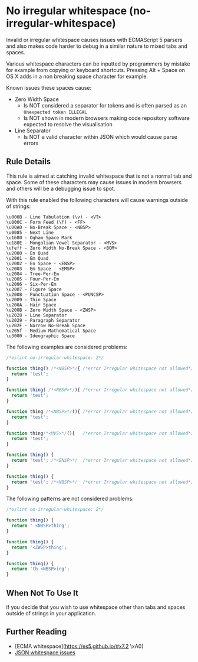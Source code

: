 # No irregular whitespace (no-irregular-whitespace)

Invalid or irregular whitespace causes issues with ECMAScript 5 parsers and also makes code harder to debug in a similar nature to mixed tabs and spaces.

Various whitespace characters can be inputted by programmers by mistake for example from copying or keyboard shortcuts. Pressing Alt + Space on OS X adds in a non breaking space character for example.

Known issues these spaces cause:

* Zero Width Space
    * Is NOT considered a separator for tokens and is often parsed as an `Unexpected token ILLEGAL`
    * Is NOT shown in modern browsers making code repository software expected to resolve the visualisation
* Line Separator
    * Is NOT a valid character within JSON which would cause parse errors

## Rule Details

This rule is aimed at catching invalid whitespace that is not a normal tab and space. Some of these characters may cause issues in modern browsers and others will be a debugging issue to spot.

With this rule enabled the following characters will cause warnings outside of strings:

    \u000B - Line Tabulation (\v) - <VT>
    \u000C - Form Feed (\f) - <FF>
    \u00A0 - No-Break Space - <NBSP>
    \u0085 - Next Line
    \u1680 - Ogham Space Mark
    \u180E - Mongolian Vowel Separator - <MVS>
    \ufeff - Zero Width No-Break Space - <BOM>
    \u2000 - En Quad
    \u2001 - Em Quad
    \u2002 - En Space - <ENSP>
    \u2003 - Em Space - <EMSP>
    \u2004 - Tree-Per-Em
    \u2005 - Four-Per-Em
    \u2006 - Six-Per-Em
    \u2007 - Figure Space
    \u2008 - Punctuation Space - <PUNCSP>
    \u2009 - Thin Space
    \u200A - Hair Space
    \u200B - Zero Width Space - <ZWSP>
    \u2028 - Line Separator
    \u2029 - Paragraph Separator
    \u202F - Narrow No-Break Space
    \u205f - Medium Mathematical Space
    \u3000 - Ideographic Space

The following examples are considered problems:

```js
/*eslint no-irregular-whitespace: 2*/

function thing() /*<NBSP>*/{ /*error Irregular whitespace not allowed*/
  return 'test';
}

function thing( /*<NBSP>*/){ /*error Irregular whitespace not allowed*/
  return 'test';
}

function thing /*<NBSP>*/(){ /*error Irregular whitespace not allowed*/
  return 'test';
}

function thing᠎/*<MVS>*/(){   /*error Irregular whitespace not allowed*/
  return 'test';
}

function thing() {
  return 'test'; /*<ENSP>*/  /*error Irregular whitespace not allowed*/
}

function thing() {
  return 'test'; /*<NBSP>*/  /*error Irregular whitespace not allowed*/
}
```

The following patterns are not considered problems:

```js
/*eslint no-irregular-whitespace: 2*/

function thing() {
  return ' <NBSP>thing';
}

function thing() {
  return '​<ZWSP>thing';
}

function thing() {
  return 'th <NBSP>ing';
}
```

## When Not To Use It

If you decide that you wish to use whitespace other than tabs and spaces outside of strings in your application.

## Further Reading

* [ECMA whitespace](https://es5.github.io/#x7.2 \xA0)
* [JSON whitespace issues](http://timelessrepo.com/json-isnt-a-javascript-subset)
